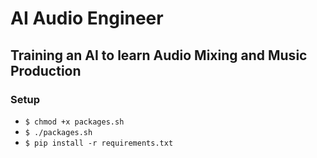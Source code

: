 # AI Audio Engineer
## Training an AI to learn Audio Mixing and Music Production

### Setup
- `$ chmod +x packages.sh`
- `$ ./packages.sh`
- `$ pip install -r requirements.txt`

